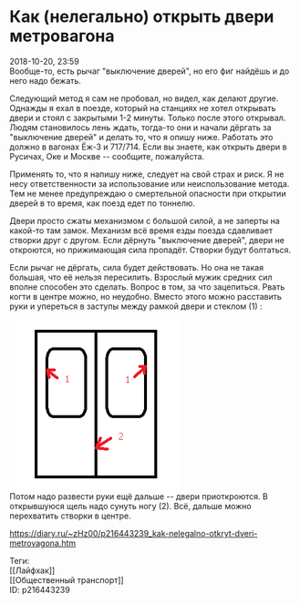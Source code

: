 Как (нелегально) открыть двери метровагона
===========================================

   
 2018-10-20, 23:59   
  Вообще-то, есть рычаг "выключение дверей", но его фиг найдёшь и до него надо бежать.   
   
 Следующий метод я сам не пробовал, но видел, как делают другие. Однажды я ехал в поезде, который на станциях не хотел открывать двери и стоял с закрытыми 1-2 минуты. Только после этого открывал. Людям становилось лень ждать, тогда-то они и начали дёргать за "выключение дверей" и делать то, что я опишу ниже. Работать это должно в вагонах Ёж-3 и 717/714. Если вы знаете, как открыть двери в Русичах, Оке и Москве -- сообщите, пожалуйста.   
   
 Применять то, что я напишу ниже, следует на свой страх и риск. Я не несу ответственности за использование или неиспользование метода. Тем не менее предупреждаю о смертельной опасности при открытии дверей в то время, как поезд едет по тоннелю.   
   
 Двери просто сжаты механизмом с большой силой, а не заперты на какой-то там замок. Механизм всё время езды поезда сдавливает створки друг с другом. Если дёрнуть "выключение дверей", двери не откроются, но прижимающая сила пропадёт. Створки будут болтаться.   
   
 Если рычаг не дёргать, сила будет действовать. Но она не такая большая, что её нельзя пересилить. Взрослый мужик средних сил вполне способен это сделать. Вопрос в том, за что зацепиться. Рвать когти в центре можно, но неудобно. Вместо этого можно расставить руки и упереться в заступы между рамкой двери и стеклом (1) :   
   
  ![](pics/MZw26vs.png)    
 Потом надо развести руки ещё дальше -- двери приоткроются. В открывшуюся щель надо сунуть ногу (2). Всё, дальше можно перехватить створки в центре.   
    
 <https://diary.ru/~zHz00/p216443239_kak-nelegalno-otkryt-dveri-metrovagona.htm>   
   
 Теги:   
 [[Лайфхак]]   
 [[Общественный транспорт]]   
 ID: p216443239